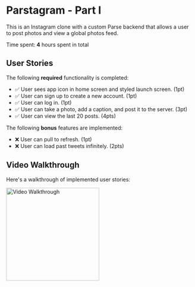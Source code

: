 # Parstagram - Part I

This is an Instagram clone with a custom Parse backend that allows a user to post photos and view a global photos feed.

Time spent: **4** hours spent in total

## User Stories

The following **required** functionality is completed:

- ✅ User sees app icon in home screen and styled launch screen. (1pt)
- ✅ User can sign up to create a new account. (1pt)
- ✅ User can log in. (1pt)
- ✅ User can take a photo, add a caption, and post it to the server. (3pt)
- ✅ User can view the last 20 posts. (4pts)

The following **bonus** features are implemented:

- ❌ User can pull to refresh. (1pt)
- ❌ User can load past tweets infinitely. (2pts)

## Video Walkthrough

Here's a walkthrough of implemented user stories:


<img src='images/parstagam-1.gif' title='Video Walkthrough' width='250' alt='Video Walkthrough' />
